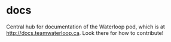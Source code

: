 # docs

Central hub for documentation of the Waterloop pod, which is at http://docs.teamwaterloop.ca.
Look there for how to contribute!
